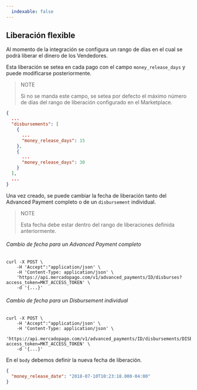 ```yaml
---
  indexable: false
---
```


## Liberación flexible

Al momento de la integración se configura un rango de días en el cual se podrá liberar el dinero de los Vendedores.

Esta liberación se setea en cada pago con el campo `money_release_days` y puede modificarse posteriormente.

> NOTE
>
> Si no se manda este campo, se setea por defecto el máximo número de días del rango de liberación configurado en el Marketplace.

```json
{
  ...
  "disbursements": [
    {
      ...
      "money_release_days": 15
    },
    {
      ...
      "money_release_days": 30
    }
  ],
  ...
}
```

Una vez creado, se puede cambiar la fecha de liberación tanto del Advanced Payment completo o de un `disbursement` individual.

> NOTE
>
> Esta fecha debe estar dentro del rango de liberaciones definida anteriormente.

###### Cambio de fecha para un Advanced Payment completo

```curl
curl -X POST \
    -H 'Accept":"application/json' \
    -H 'Content-Type: application/json' \
    'https://api.mercadopago.com/v1/advanced_payments/ID/disburses?access_token=MKT_ACCESS_TOKEN' \
    -d '{...}'
```

###### Cambio de fecha para un Disbursement individual

```curl
curl -X POST \
    -H 'Accept":"application/json' \
    -H 'Content-Type: application/json' \
    'https://api.mercadopago.com/v1/advanced_payments/ID/disbursements/DISBURSEMENT_ID/disburses?access_token=MKT_ACCESS_TOKEN' \
    -d '{...}'
```

En el `body` debemos definir la nueva fecha de liberación.

```json
{
  "money_release_date": "2018-07-10T10:23:18.000-04:00"
}
```  